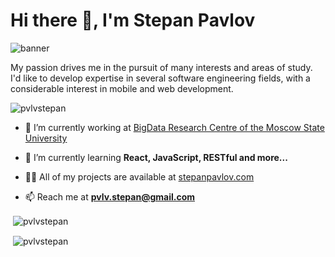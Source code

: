 # Hi there 👋, I'm Stepan Pavlov

<img src='https://i.imgur.com/9DvCTbL.png' alt='banner' />

My passion drives me in the pursuit of many interests and areas of study. I'd like to develop expertise in several software engineering fields, with a considerable interest in mobile and web development.

<p align="left"> <img src="https://komarev.com/ghpvc/?username=pvlvstepan&label=Profile%20views&color=0e75b6&style=flat" alt="pvlvstepan" /> </p>

- 🔭 I’m currently working at [BigData Research Centre of the Moscow State University](https://bigdata.msu.ru/)

- 🌱 I’m currently learning **React, JavaScript, RESTful and more...**

- 👨‍💻 All of my projects are available at [stepanpavlov.com](stepanpavlov.com)

- 📫 Reach me at **pvlv.stepan@gmail.com**

<p>&nbsp;<img align="center" src="https://github-readme-stats.vercel.app/api/top-langs/?username=pvlvstepan&bg_color=#0D1117&text_color=#FFFFFF&exclude_repo=java-virtue-bank-group" alt="pvlvstepan" /></p>
<p>&nbsp;<img align="center" src="https://github-readme-stats.vercel.app/api?username=pvlvstepan&show_icons=true&locale=en&count_private=true&bg_color=#0D1117&text_color=#FFFFFF" alt="pvlvstepan" /></p>
